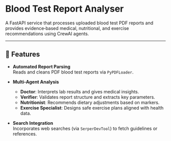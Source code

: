 # Blood Test Report Analyser

A FastAPI service that processes uploaded blood test PDF reports and provides evidence‑based medical, nutritional, and exercise recommendations using CrewAI agents.

---

## 🚀 Features

- **Automated Report Parsing**  
  Reads and cleans PDF blood test reports via `PyPDFLoader`.

- **Multi‑Agent Analysis**  
  - **Doctor**: Interprets lab results and gives medical insights.  
  - **Verifier**: Validates report structure and extracts key parameters.  
  - **Nutritionist**: Recommends dietary adjustments based on markers.  
  - **Exercise Specialist**: Designs safe exercise plans aligned with health data.

- **Search Integration**  
  Incorporates web searches (via `SerperDevTool`) to fetch guidelines or references.
